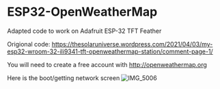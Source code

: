 # ESP32-OpenWeatherMap
Adapted code to work on Adafruit ESP-32 TFT Feather

Origional code:
https://thesolaruniverse.wordpress.com/2021/04/03/my-esp32-wroom-32-ili9341-tft-openweathermap-station/comment-page-1/

You will need to create a free account with http://openweathermap.org

Here is the boot/getting network screen
![IMG_5006](https://user-images.githubusercontent.com/5065324/214889789-c2e5ef10-6926-4187-a55f-7b8c60b3c18b.jpeg)


